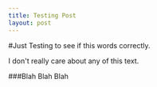 ```yaml
---
title: Testing Post
layout: post
---
```


#Just Testing to see if this words correctly.

I don't really care about any of this text.

###Blah Blah Blah
